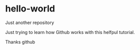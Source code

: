 # hello-world
Just another repository

Just trying to learn how Github works with this helfpul tutorial.

Thanks github

